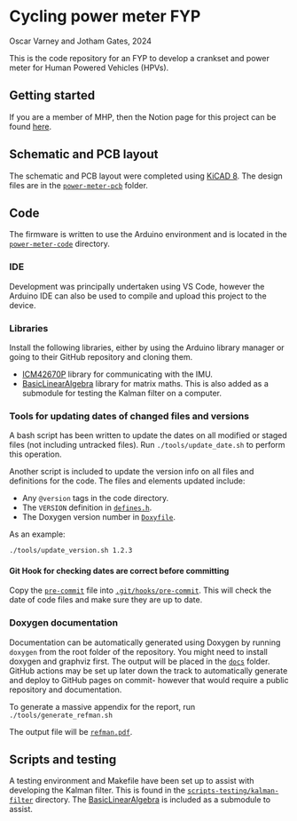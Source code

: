 # Cycling power meter FYP
Oscar Varney and Jotham Gates, 2024

This is the code repository for an FYP to develop a crankset and power meter for Human Powered Vehicles (HPVs).

## Getting started
If you are a member of MHP, then the Notion page for this project can be found [here](https://www.notion.so/monashhumanpower/Power-Pedals-Cranks-FYP-3e6eb409a05642b1ad961b32c2f40aa7).

## Schematic and PCB layout
The schematic and PCB layout were completed using [KiCAD 8](https://www.kicad.org/). The design files are in the [`power-meter-pcb`](./power-meter-pcb/) folder.

## Code
The firmware is written to use the Arduino environment and is located in the [`power-meter-code`](power-meter-code) directory.

### IDE
Development was principally undertaken using VS Code, however the Arduino IDE can also be used to compile and upload this project to the device.

### Libraries
Install the following libraries, either by using the Arduino library manager or going to their GitHub repository and cloning them.
- [ICM42670P](https://github.com/tdk-invn-oss/motion.arduino.ICM42670P) library for communicating with the IMU.
- [BasicLinearAlgebra](https://github.com/tomstewart89/BasicLinearAlgebra/) library for matrix maths. This is also added as a submodule for testing the Kalman filter on a computer.

### Tools for updating dates of changed files and versions
A bash script has been written to update the dates on all modified or staged files (not including untracked files). Run `./tools/update_date.sh` to perform this operation.

Another script is included to update the version info on all files and definitions for the code. The files and elements updated include:
- Any `@version` tags in the code directory.
- The `VERSION` definition in [`defines.h`](./power-meter-code/defines.h).
- The Doxygen version number in [`Doxyfile`](./Doxyfile).

As an example:
```bash
./tools/update_version.sh 1.2.3
```

#### Git Hook for checking dates are correct before committing
Copy the [`pre-commit`](./tools/pre-commit) file into [`.git/hooks/pre-commit`](.git/hooks/pre-commit). This will check the date of code files and make sure they are up to date.

### Doxygen documentation
Documentation can be automatically generated using Doxygen by running `doxygen` from the root folder of the repository. You might need to install doxygen and graphviz first. The output will be placed in the [`docs`](docs) folder. GitHub actions may be set up later down the track to automatically generate and deploy to GitHub pages on commit- however that would require a public repository and documentation.

To generate a massive appendix for the report, run `./tools/generate_refman.sh`

The output file will be [`refman.pdf`](docs/latex/refman.pdf).

## Scripts and testing
A testing environment and Makefile have been set up to assist with developing the Kalman filter. This is found in the [`scripts-testing/kalman-filter`](./scripts-testing/kalman-filter/) directory. The [BasicLinearAlgebra](https://github.com/tomstewart89/BasicLinearAlgebra/) is included as a submodule to assist.